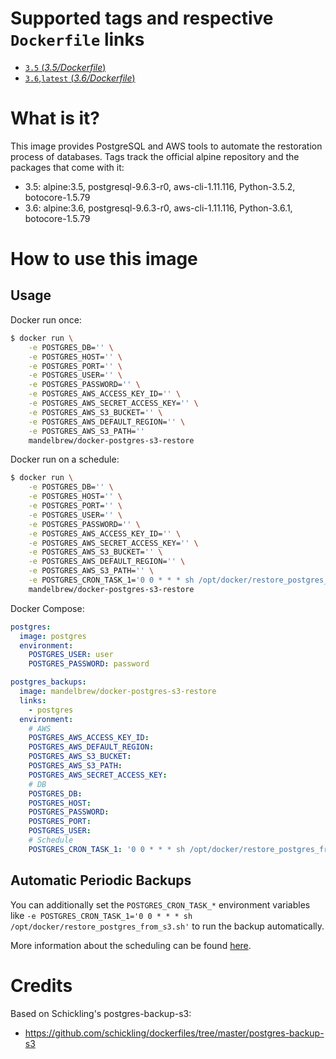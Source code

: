 # Supported tags and respective `Dockerfile` links

-	[`3.5` (*3.5/Dockerfile*)](https://github.com/Mandelbrew/docker-postgres-s3-restore/blob/3.5/Dockerfile)
-	[`3.6`,`latest` (*3.6/Dockerfile*)](https://github.com/Mandelbrew/docker-postgres-s3-restore/blob/3.6/Dockerfile)


# What is it?

This image provides PostgreSQL and AWS tools to automate the restoration process of databases. Tags track the official 
alpine repository and the packages that come with it: 

- 3.5: alpine:3.5, postgresql-9.6.3-r0, aws-cli-1.11.116, Python-3.5.2, botocore-1.5.79
- 3.6: alpine:3.6, postgresql-9.6.3-r0, aws-cli-1.11.116, Python-3.6.1, botocore-1.5.79

# How to use this image

## Usage

Docker run once:
```sh
$ docker run \
    -e POSTGRES_DB='' \
    -e POSTGRES_HOST='' \
    -e POSTGRES_PORT='' \
    -e POSTGRES_USER='' \
    -e POSTGRES_PASSWORD='' \
    -e POSTGRES_AWS_ACCESS_KEY_ID='' \
    -e POSTGRES_AWS_SECRET_ACCESS_KEY='' \
    -e POSTGRES_AWS_S3_BUCKET='' \
    -e POSTGRES_AWS_DEFAULT_REGION='' \
    -e POSTGRES_AWS_S3_PATH=''
    mandelbrew/docker-postgres-s3-restore
```

Docker run on a schedule:
```sh
$ docker run \
    -e POSTGRES_DB='' \
    -e POSTGRES_HOST='' \
    -e POSTGRES_PORT='' \
    -e POSTGRES_USER='' \
    -e POSTGRES_PASSWORD='' \
    -e POSTGRES_AWS_ACCESS_KEY_ID='' \
    -e POSTGRES_AWS_SECRET_ACCESS_KEY='' \
    -e POSTGRES_AWS_S3_BUCKET='' \
    -e POSTGRES_AWS_DEFAULT_REGION='' \
    -e POSTGRES_AWS_S3_PATH='' \
    -e POSTGRES_CRON_TASK_1='0 0 * * * sh /opt/docker/restore_postgres_from_s3.sh'
    mandelbrew/docker-postgres-s3-restore
```

Docker Compose:
```yaml
postgres:
  image: postgres
  environment:
    POSTGRES_USER: user
    POSTGRES_PASSWORD: password

postgres_backups:
  image: mandelbrew/docker-postgres-s3-restore
  links:
    - postgres
  environment:
    # AWS
    POSTGRES_AWS_ACCESS_KEY_ID:
    POSTGRES_AWS_DEFAULT_REGION:
    POSTGRES_AWS_S3_BUCKET:
    POSTGRES_AWS_S3_PATH:
    POSTGRES_AWS_SECRET_ACCESS_KEY:
    # DB
    POSTGRES_DB:
    POSTGRES_HOST:
    POSTGRES_PASSWORD:
    POSTGRES_PORT:
    POSTGRES_USER:
    # Schedule
    POSTGRES_CRON_TASK_1: '0 0 * * * sh /opt/docker/restore_postgres_from_s3.sh'
```

## Automatic Periodic Backups

You can additionally set the `POSTGRES_CRON_TASK_*` environment variables like `-e POSTGRES_CRON_TASK_1='0 0 * * * sh /opt/docker/restore_postgres_from_s3.sh'` to run the 
backup automatically.

More information about the scheduling can be found [here](#TODO).

# Credits

Based on Schickling's postgres-backup-s3: 

- https://github.com/schickling/dockerfiles/tree/master/postgres-backup-s3